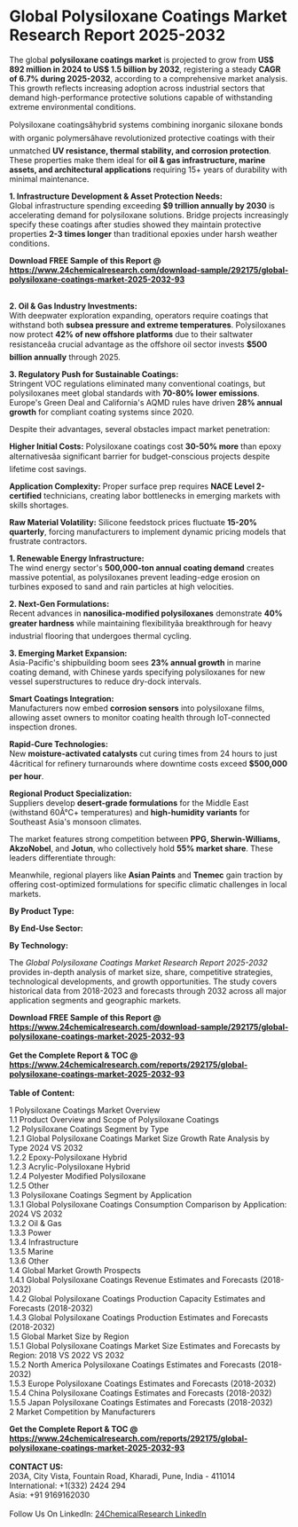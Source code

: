 <h1>Global Polysiloxane Coatings Market Research Report 2025-2032</h1><p>The global <strong>polysiloxane coatings market</strong> is projected to grow from <strong>US$ 892 million in 2024 to US$ 1.5 billion by 2032</strong>, registering a steady <strong>CAGR of 6.7% during 2025-2032</strong>, according to a comprehensive market analysis. This growth reflects increasing adoption across industrial sectors that demand high-performance protective solutions capable of withstanding extreme environmental conditions.</p><p>Polysiloxane coatingsâhybrid systems combining inorganic siloxane bonds with organic polymersâhave revolutionized protective coatings with their unmatched <strong>UV resistance, thermal stability, and corrosion protection</strong>. These properties make them ideal for <strong>oil &amp; gas infrastructure, marine assets, and architectural applications</strong> requiring 15+ years of durability with minimal maintenance.</p><p><strong>1. Infrastructure Development &amp; Asset Protection Needs:</strong><br>
Global infrastructure spending exceeding <strong>$9 trillion annually by 2030</strong> is accelerating demand for polysiloxane solutions. Bridge projects increasingly specify these coatings after studies showed they maintain protective properties <strong>2-3 times longer</strong> than traditional epoxies under harsh weather conditions.</p><div><b>Download FREE Sample of this Report @ 
            <a href="https://www.24chemicalresearch.com/download-sample/292175/global-polysiloxane-coatings-market-2025-2032-93">
            https://www.24chemicalresearch.com/download-sample/292175/global-polysiloxane-coatings-market-2025-2032-93</a></b></div><br><p><strong>2. Oil &amp; Gas Industry Investments:</strong><br>
With deepwater exploration expanding, operators require coatings that withstand both <strong>subsea pressure and extreme temperatures</strong>. Polysiloxanes now protect <strong>42% of new offshore platforms</strong> due to their saltwater resistanceâa crucial advantage as the offshore oil sector invests <strong>$500 billion annually</strong> through 2025.</p><p><strong>3. Regulatory Push for Sustainable Coatings:</strong><br>
Stringent VOC regulations eliminated many conventional coatings, but polysiloxanes meet global standards with <strong>70-80% lower emissions</strong>. Europe's Green Deal and California's AQMD rules have driven <strong>28% annual growth</strong> for compliant coating systems since 2020.</p><p>Despite their advantages, several obstacles impact market penetration:</p><p><strong>Higher Initial Costs:</strong> Polysiloxane coatings cost <strong>30-50% more</strong> than epoxy alternativesâa significant barrier for budget-conscious projects despite lifetime cost savings.</p><p><strong>Application Complexity:</strong> Proper surface prep requires <strong>NACE Level 2-certified</strong> technicians, creating labor bottlenecks in emerging markets with skills shortages.</p><p><strong>Raw Material Volatility:</strong> Silicone feedstock prices fluctuate <strong>15-20% quarterly</strong>, forcing manufacturers to implement dynamic pricing models that frustrate contractors.</p><p><strong>1. Renewable Energy Infrastructure:</strong><br>
The wind energy sector's <strong>500,000-ton annual coating demand</strong> creates massive potential, as polysiloxanes prevent leading-edge erosion on turbines exposed to sand and rain particles at high velocities.</p><p><strong>2. Next-Gen Formulations:</strong><br>
Recent advances in <strong>nanosilica-modified polysiloxanes</strong> demonstrate <strong>40% greater hardness</strong> while maintaining flexibilityâa breakthrough for heavy industrial flooring that undergoes thermal cycling.</p><p><strong>3. Emerging Market Expansion:</strong><br>
Asia-Pacific's shipbuilding boom sees <strong>23% annual growth</strong> in marine coating demand, with Chinese yards specifying polysiloxanes for new vessel superstructures to reduce dry-dock intervals.</p><p><strong>Smart Coatings Integration:</strong><br>
    Manufacturers now embed <strong>corrosion sensors</strong> into polysiloxane films, allowing asset owners to monitor coating health through IoT-connected inspection drones.</p><p><strong>Rapid-Cure Technologies:</strong><br>
    New <strong>moisture-activated catalysts</strong> cut curing times from 24 hours to just 4âcritical for refinery turnarounds where downtime costs exceed <strong>$500,000 per hour</strong>.</p><p><strong>Regional Product Specialization:</strong><br>
    Suppliers develop <strong>desert-grade formulations</strong> for the Middle East (withstand 60Â°C+ temperatures) and <strong>high-humidity variants</strong> for Southeast Asia's monsoon climates.</p><p>The market features strong competition between <strong>PPG, Sherwin-Williams, AkzoNobel</strong>, and <strong>Jotun</strong>, who collectively hold <strong>55% market share</strong>. These leaders differentiate through:</p><p>Meanwhile, regional players like <strong>Asian Paints</strong> and <strong>Tnemec</strong> gain traction by offering cost-optimized formulations for specific climatic challenges in local markets.</p><p><strong>By Product Type:</strong></p><p><strong>By End-Use Sector:</strong></p><p><strong>By Technology:</strong></p><p>The <em>Global Polysiloxane Coatings Market Research Report 2025-2032</em> provides in-depth analysis of market size, share, competitive strategies, technological developments, and growth opportunities. The study covers historical data from 2018-2023 and forecasts through 2032 across all major application segments and geographic markets.</p><div><b>Download FREE Sample of this Report @ 
            <a href="https://www.24chemicalresearch.com/download-sample/292175/global-polysiloxane-coatings-market-2025-2032-93">
            https://www.24chemicalresearch.com/download-sample/292175/global-polysiloxane-coatings-market-2025-2032-93</a></b></div><br><div><b>Get the Complete Report & TOC @ 
            <a href="https://www.24chemicalresearch.com/reports/292175/global-polysiloxane-coatings-market-2025-2032-93">
            https://www.24chemicalresearch.com/reports/292175/global-polysiloxane-coatings-market-2025-2032-93</a></b></div><br>
            <b>Table of Content:</b><p>1 Polysiloxane Coatings Market Overview<br />
    1.1 Product Overview and Scope of Polysiloxane Coatings<br />
    1.2 Polysiloxane Coatings Segment by Type<br />
        1.2.1 Global Polysiloxane Coatings Market Size Growth Rate Analysis by Type 2024 VS 2032<br />
        1.2.2 Epoxy-Polysiloxane Hybrid<br />
        1.2.3 Acrylic-Polysiloxane Hybrid<br />
        1.2.4 Polyester Modified Polysiloxane<br />
        1.2.5 Other<br />
    1.3 Polysiloxane Coatings Segment by Application<br />
        1.3.1 Global Polysiloxane Coatings Consumption Comparison by Application: 2024 VS 2032<br />
        1.3.2 Oil & Gas<br />
        1.3.3 Power<br />
        1.3.4 Infrastructure<br />
        1.3.5 Marine<br />
        1.3.6 Other<br />
    1.4 Global Market Growth Prospects<br />
        1.4.1 Global Polysiloxane Coatings Revenue Estimates and Forecasts (2018-2032)<br />
        1.4.2 Global Polysiloxane Coatings Production Capacity Estimates and Forecasts (2018-2032)<br />
        1.4.3 Global Polysiloxane Coatings Production Estimates and Forecasts (2018-2032)<br />
    1.5 Global Market Size by Region<br />
        1.5.1 Global Polysiloxane Coatings Market Size Estimates and Forecasts by Region: 2018 VS 2022 VS 2032<br />
        1.5.2 North America Polysiloxane Coatings Estimates and Forecasts (2018-2032)<br />
        1.5.3 Europe Polysiloxane Coatings Estimates and Forecasts (2018-2032)<br />
        1.5.4 China Polysiloxane Coatings Estimates and Forecasts (2018-2032)<br />
        1.5.5 Japan Polysiloxane Coatings Estimates and Forecasts (2018-2032)<br />
2 Market Competition by Manufacturers<br /></p><div><b>Get the Complete Report & TOC @ 
            <a href="https://www.24chemicalresearch.com/reports/292175/global-polysiloxane-coatings-market-2025-2032-93">
            https://www.24chemicalresearch.com/reports/292175/global-polysiloxane-coatings-market-2025-2032-93</a></b></div><br><b>CONTACT US:</b><br>
            203A, City Vista, Fountain Road, Kharadi, Pune, India - 411014<br>
            International: +1(332) 2424 294<br>
            Asia: +91 9169162030 <br><br>
            Follow Us On LinkedIn: <a href="https://www.linkedin.com/company/24chemicalresearch/">24ChemicalResearch LinkedIn</a>